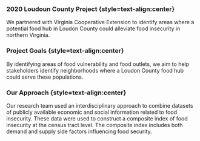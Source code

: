 ### 2020 Loudoun County Project {style=text-align:center}

We partnered with Virginia Cooperative Extension to identify areas where a potential food hub in Loudon County could alleviate food insecurity in northern Virginia.

### Project Goals {style=text-align:center}

By identifying areas of food vulnerability and food outlets, we aim to help stakeholders identify neighborhoods where a Loudon County food hub could serve these populations.

### Our Approach {style=text-align:center}

Our research team used an interdisciplinary approach to combine datasets of publicly available economic and social information related to food insecurity. These data were used to construct a composite index of food insecurity at the census tract level. The composite index includes both demand and supply side factors influencing food security.  
